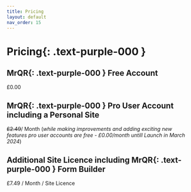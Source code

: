 ```yaml
---
title: Pricing
layout: default
nav_order: 15
---
```


# **Pricing**{: .text-purple-000 }

## **MrQR**{: .text-purple-000 } Free Account

£0.00

## **MrQR**{: .text-purple-000 } Pro User Account including a Personal Site

~~£2.49~~/ Month
(*while making improvements and adding exciting new features pro user accounts are free - £0.00/month untill Launch in March 2024*)

## Additional Site Licence including **MrQR**{: .text-purple-000 } Form Builder
£7.49 / Month / Site Licence

